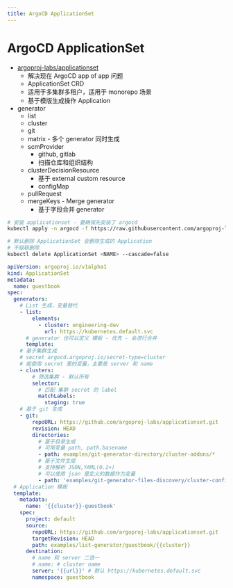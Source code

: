 ```yaml
---
title: ArgoCD ApplicationSet
---
```


# ArgoCD ApplicationSet

- [argoproj-labs/applicationset](https://github.com/argoproj-labs/applicationset)
  - 解决现在 ArgoCD app of app 问题
  - ApplicationSet CRD
  - 适用于多集群多租户，适用于 monorepo 场景
  - 基于模版生成操作 Application
- generator
  - list
  - cluster
  - git
  - matrix - 多个 generator 同时生成
  - scmProvider
    - github, gitlab
    - 扫描仓库和组织结构
  - clusterDecisionResource
    - 基于 external custom resource
    - configMap
  - pullRequest
  - mergeKeys - Merge generator
    - 基于字段合并 generator

```bash
# 安装 applicationset - 要确保先安装了 argocd
kubectl apply -n argocd -f https://raw.githubusercontent.com/argoproj-labs/applicationset/master/manifests/install.yaml

# 默认删除 ApplicationSet 会删除生成的 Application
# 不级联删除
kubectl delete ApplicationSet <NAME> --cascade=false
```

```yaml
apiVersion: argoproj.io/v1alpha1
kind: ApplicationSet
metadata:
  name: guestbook
spec:
  generators:
    # List 生成，变量替代
    - list:
        elements:
          - cluster: engineering-dev
            url: https://kubernetes.default.svc
      # generator 也可以定义 模板 - 优先 - 会进行合并
      template:
    # 基于集群生成
    # secret argocd.argoproj.io/secret-type=cluster
    # 能使用 secret 里的变量，主要是 server 和 name
    - clusters:
        # 筛选集群 - 默认所有
        selector:
          # 匹配 集群 secret 的 label
          matchLabels:
            staging: true
    # 基于 git 生成
    - git:
        repoURL: https://github.com/argoproj-labs/applicationset.git
        revision: HEAD
        directories:
          # 基于目录生成
          # 可用变量 path, path.basename
          - path: examples/git-generator-directory/cluster-addons/*
          # 基于文件生成
          # 支持解析 JSON,YAML(0.2+)
          # 可以使用 json 里定义的数据作为变量
          - path: 'examples/git-generator-files-discovery/cluster-config/**/config.json'
  # Application 模板
  template:
    metadata:
      name: '{{cluster}}-guestbook'
    spec:
      project: default
      source:
        repoURL: https://github.com/argoproj-labs/applicationset.git
        targetRevision: HEAD
        path: examples/list-generator/guestbook/{{cluster}}
      destination:
        # name 和 server 二选一
        # name: # cluster name
        server: '{{url}}' # 默认 https://kubernetes.default.svc
        namespace: guestbook
```
